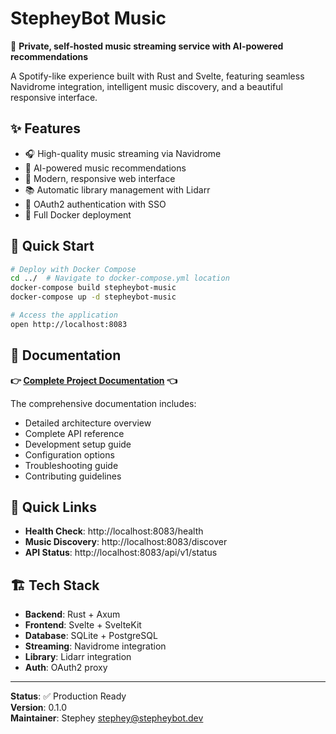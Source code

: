 # StepheyBot Music

🎵 **Private, self-hosted music streaming service with AI-powered recommendations**

A Spotify-like experience built with Rust and Svelte, featuring seamless Navidrome integration, intelligent music discovery, and a beautiful responsive interface.

## ✨ Features

- 🎧 High-quality music streaming via Navidrome
- 🤖 AI-powered music recommendations
- 🎨 Modern, responsive web interface
- 📚 Automatic library management with Lidarr
- 🔐 OAuth2 authentication with SSO
- 🐳 Full Docker deployment

## 🚀 Quick Start

```bash
# Deploy with Docker Compose
cd ../  # Navigate to docker-compose.yml location
docker-compose build stepheybot-music
docker-compose up -d stepheybot-music

# Access the application
open http://localhost:8083
```

## 📖 Documentation

**👉 [Complete Project Documentation](docs/PROJECT_DOCUMENTATION.md) 👈**

The comprehensive documentation includes:
- Detailed architecture overview
- Complete API reference
- Development setup guide
- Configuration options
- Troubleshooting guide
- Contributing guidelines

## 🔗 Quick Links

- **Health Check**: http://localhost:8083/health
- **Music Discovery**: http://localhost:8083/discover
- **API Status**: http://localhost:8083/api/v1/status

## 🏗️ Tech Stack

- **Backend**: Rust + Axum
- **Frontend**: Svelte + SvelteKit
- **Database**: SQLite + PostgreSQL
- **Streaming**: Navidrome integration
- **Library**: Lidarr integration
- **Auth**: OAuth2 proxy

---

**Status**: ✅ Production Ready  
**Version**: 0.1.0  
**Maintainer**: Stephey <stephey@stepheybot.dev>